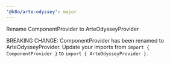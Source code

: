 ```yaml
---
'@k8o/arte-odyssey': major
---
```


Rename ComponentProvider to ArteOdysseyProvider

BREAKING CHANGE: ComponentProvider has been renamed to ArteOdysseyProvider. Update your imports from `import { ComponentProvider }` to `import { ArteOdysseyProvider }`.
